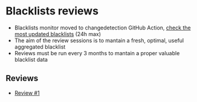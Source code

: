 # Blacklists reviews

- Blacklists monitor moved to changedetection GitHub Action, [check the most updated blacklists](https://github.com/fabriziosalmi/blacklists/blob/main/most-updates.blacklists.urls) (24h max)
- The aim of the review sessions is to mantain a fresh, optimal, useful aggregated blacklist
- Reviews must be run every 3 months to mantain a proper valuable blacklist data

## Reviews

- [Review #1](https://github.com/fabriziosalmi/blacklists/blob/main/docs/review_2023-08-15.md)
